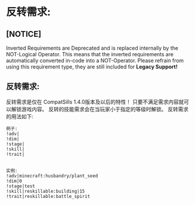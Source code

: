 # 反转需求:

## [NOTICE]
Inverted Requirements are Deprecated and is replaced internally by the NOT-Logical Operator.
This means that the inverted requirements are automatically converted in-code into a NOT-Operator.
Please refrain from using this requirement type, they are still included for **Legacy Support!**

## 反转需求:
反转需求是仅在 CompatSills 1.4.0版本及以后的特性！
只要不满足需求内容就可以解锁游戏内容。
反转的技能需求会在当玩家小于指定的等级时解锁。
反转需求的用法如下:
```
例子:
!adv|
!dim|
!stage|
!skill|
!trait|


实例:
!adv|minecraft:husbandry/plant_seed
!dim|0
!stage|test
!skill|reskillable:building|15
!trait|reskillable:battle_spirit
```
